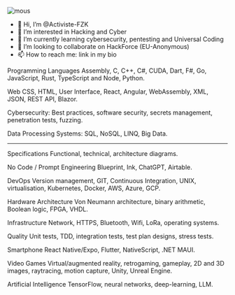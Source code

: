 ![mous](https://github.com/Activiste-FZK/Activiste-FZK/assets/148342202/8cbd35b2-8e01-45f5-b3cc-f1f5907251b6)
- 👋 Hi, I’m @Activiste-FZK
- 👀 I’m interested in Hacking and Cyber
- 🌱 I’m currently learning cybersecurity, pentesting and Universal Coding
- 💞️ I’m looking to collaborate on HackForce (EU-Anonymous)
- 📫 How to reach me: link in my bio

Programming Languages
Assembly, C, C++, C#, CUDA, Dart, F#, Go, JavaScript, Rust, TypeScript and Node, Python.

Web
CSS, HTML, User Interface, React, Angular, WebAssembly, XML, JSON, REST API, Blazor.

Cybersecurity:
Best practices, software security, secrets management, penetration tests, fuzzing.

Data Processing Systems:
SQL, NoSQL, LINQ, Big Data.

-----------------------------------------------------------------------------------------

Specifications
Functional, technical, architecture diagrams.

No Code / Prompt Engineering
Blueprint, Ink, ChatGPT, Airtable.

DevOps
Version management, GIT, Continuous Integration, UNIX, virtualisation, Kubernetes, Docker, AWS, Azure, GCP.

Hardware Architecture
Von Neumann architecture, binary arithmetic, Boolean logic, FPGA, VHDL.

Infrastructure
Network, HTTPS, Bluetooth, Wifi, LoRa, operating systems.

Quality
Unit tests, TDD, integration tests, test plan designs, stress tests.

Smartphone
React Native/Expo, Flutter, NativeScript, .NET MAUI.

Video Games
Virtual/augmented reality, retrogaming, gameplay, 2D and 3D images, raytracing, motion capture, Unity, Unreal Engine.

Artificial Intelligence
TensorFlow, neural networks, deep-learning, LLM.
